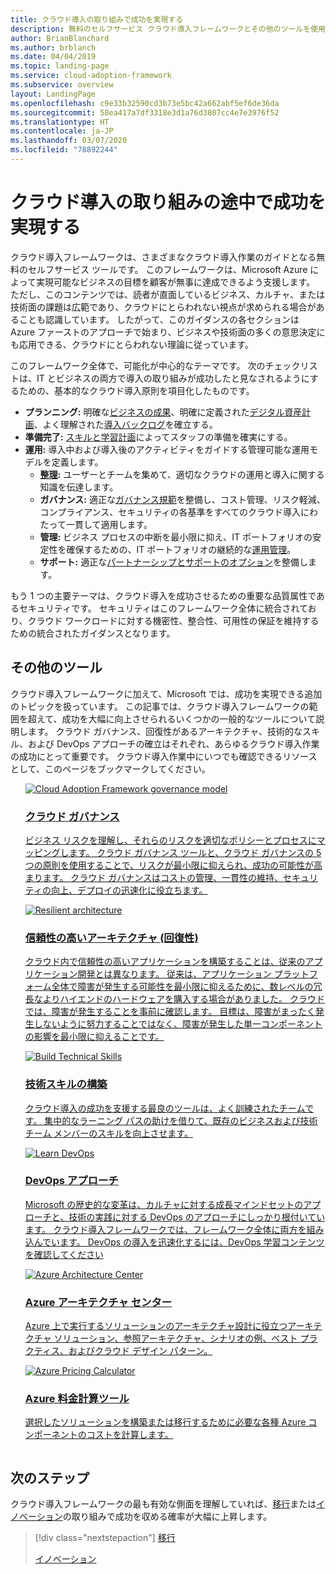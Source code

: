 ```yaml
---
title: クラウド導入の取り組みで成功を実現する
description: 無料のセルフサービス クラウド導入フレームワークとその他のツールを使用して、お客様の成功を実現するクラウド導入の意思決定に役立てることができます。
author: BrianBlanchard
ms.author: brblanch
ms.date: 04/04/2019
ms.topic: landing-page
ms.service: cloud-adoption-framework
ms.subservice: overview
layout: LandingPage
ms.openlocfilehash: c9e33b32590cd3b73e5bc42a662abf5ef6de36da
ms.sourcegitcommit: 58ea417a7df3318e3d1a76d3807cc4e7e3976f52
ms.translationtype: HT
ms.contentlocale: ja-JP
ms.lasthandoff: 03/07/2020
ms.locfileid: "78892244"
---
```

# <a name="enable-success-during-a-cloud-adoption-journey"></a>クラウド導入の取り組みの途中で成功を実現する

クラウド導入フレームワークは、さまざまなクラウド導入作業のガイドとなる無料のセルフサービス ツールです。 このフレームワークは、Microsoft Azure によって実現可能なビジネスの目標を顧客が無事に達成できるよう支援します。 ただし、このコンテンツでは、読者が直面しているビジネス、カルチャ、または技術面の課題は広範であり、クラウドにとらわれない視点が求められる場合があることも認識しています。 したがって、このガイダンスの各セクションは Azure ファーストのアプローチで始まり、ビジネスや技術面の多くの意思決定にも応用できる、クラウドにとらわれない理論に従っています。

このフレームワーク全体で、可能化が中心的なテーマです。 次のチェックリストは、IT とビジネスの両方で導入の取り組みが成功したと見なされるようにするための、基本的なクラウド導入原則を項目化したものです。

- **プランニング:** 明確な[ビジネスの成果](../strategy/business-outcomes/index.md)、明確に定義された[デジタル資産計画](../digital-estate/index.md)、よく理解された[導入バックログ](../migrate/migration-considerations/prerequisites/migration-backlog-review.md)を確立する。
- **準備完了:** [スキルと学習計画](../ready/suggested-skills.md)によってスタッフの準備を確実にする。
- **運用:** 導入中および導入後のアクティビティをガイドする管理可能な運用モデルを定義します。
  - **[整理](../organize/index.md):** ユーザーとチームを集めて、適切なクラウドの運用と導入に関する知識を伝達します。
  - **ガバナンス:** 適正な[ガバナンス規範](../govern/index.md)を整備し、コスト管理、リスク軽減、コンプライアンス、セキュリティの各基準をすべてのクラウド導入にわたって一貫して適用します。
  - **管理:** ビジネス プロセスの中断を最小限に抑え、IT ポートフォリオの安定性を確保するための、IT ポートフォリオの継続的な[運用管理](../manage/index.md)。
  - **サポート:** 適正な[パートナーシップとサポートのオプション](../migrate/migration-considerations/assess/partnership-options.md)を整備します。

もう 1 つの主要テーマは、クラウド導入を成功させるための重要な品質属性であるセキュリティです。 セキュリティはこのフレームワーク全体に統合されており、クラウド ワークロードに対する機密性、整合性、可用性の保証を維持するための統合されたガイダンスとなります。 

## <a name="additional-tools"></a>その他のツール

クラウド導入フレームワークに加えて、Microsoft では、成功を実現できる追加のトピックを扱っています。 この記事では、クラウド導入フレームワークの範囲を超えて、成功を大幅に向上させられるいくつかの一般的なツールについて説明します。 クラウド ガバナンス、回復性があるアーキテクチャ、技術的なスキル、および DevOps アプローチの確立はそれぞれ、あらゆるクラウド導入作業の成功にとって重要です。 クラウド導入作業中にいつでも確認できるリソースとして、このページをブックマークしてください。

<!-- markdownlint-disable MD033 -->

<ul class="panelContent cardsH">
<li style="display: flex; flex-direction: column;">
    <a href="../govern/guides/index.md" style="display: flex; flex-direction: column; flex: 1 0 auto;">
        <div class="cardSize" style="flex: 1 0 auto; display: flex;">
            <div class="cardPadding" style="display: flex;">
                <div class="card">
                    <div class="cardImageOuter">
                        <div class="cardImage bgdAccent1">
                            <img alt="Cloud Adoption Framework governance model" src="../_images/operational-transformation-govern-highres.png" data-linktype="external" />
                        </div>
                    </div>
                    <div class="cardText">
                        <h3>クラウド ガバナンス</h3>
                        <p>ビジネス リスクを理解し、それらのリスクを適切なポリシーとプロセスにマッピングします。 クラウド ガバナンス ツールと、クラウド ガバナンスの 5 つの原則を使用することで、リスクが最小限に抑えられ、成功の可能性が高まります。 クラウド ガバナンスはコストの管理、一貫性の維持、セキュリティの向上、デプロイの迅速化に役立ちます。</p>
                    </div>
                </div>
            </div>
        </div>
    </a>
</li>
<li style="display: flex; flex-direction: column;">
    <a href="https://docs.microsoft.com/azure/architecture/framework/resiliency/overview" style="display: flex; flex-direction: column; flex: 1 0 auto;">
        <div class="cardSize" style="flex: 1 0 auto; display: flex;">
            <div class="cardPadding" style="display: flex;">
                <div class="card">
                    <div class="cardImageOuter">
                        <div class="cardImage bgdAccent1">
                            <img alt="Resilient architecture" src="https://docs.microsoft.com/azure/architecture/resiliency/images/redundancy.svg" data-linktype="external" />
                        </div>
                    </div>
                    <div class="cardText">
                        <h3>信頼性の高いアーキテクチャ (回復性)</h3>
                        <p>クラウド内で信頼性の高いアプリケーションを構築することは、従来のアプリケーション開発とは異なります。 従来は、アプリケーション プラットフォーム全体で障害が発生する可能性を最小限に抑えるために、数レベルの冗長なよりハイエンドのハードウェアを購入する場合がありました。 クラウドでは、障害が発生することを事前に確認します。 目標は、障害がまったく発生しないように努力することではなく、障害が発生した単一コンポーネントの影響を最小限に抑えることです。</p>
                    </div>
                </div>
            </div>
        </div>
    </a>
</li>
<li style="display: flex; flex-direction: column;">
    <a href="../ready/suggested-skills.md" style="display: flex; flex-direction: column; flex: 1 0 auto;">
        <div class="cardSize" style="flex: 1 0 auto; display: flex;">
            <div class="cardPadding" style="display: flex;">
                <div class="card">
                    <div class="cardImageOuter">
                        <div class="cardImage bgdAccent1">
                            <img alt="Build Technical Skills" src="https://docs.microsoft.com/media/learn/Product/Learn/learningpath_graphic.svg" data-linktype="external" />
                        </div>
                    </div>
                    <div class="cardText">
                        <h3>技術スキルの構築</h3>
                        <p>クラウド導入の成功を支援する最良のツールは、よく訓練されたチームです。 集中的なラーニング パスの助けを借りて、既存のビジネスおよび技術チーム メンバーのスキルを向上させます。</p>
                    </div>
                </div>
            </div>
        </div>
    </a>
</li>
<li style="display: flex; flex-direction: column;">
    <a href="https://docs.microsoft.com/azure/devops/learn/" style="display: flex; flex-direction: column; flex: 1 0 auto;">
        <div class="cardSize" style="flex: 1 0 auto; display: flex;">
            <div class="cardPadding" style="display: flex;">
                <div class="card">
                    <div class="cardImageOuter">
                        <div class="cardImage bgdAccent1">
                            <img alt="Learn DevOps" src="https://docs.microsoft.com/azure/devops/learn/_img/learn-devops.svg" data-linktype="external" />
                        </div>
                    </div>
                    <div class="cardText">
                        <h3>DevOps アプローチ</h3>
                        <p>Microsoft の歴史的な変革は、カルチャに対する成長マインドセットのアプローチと、技術の実践に対する DevOps のアプローチにしっかり根付いています。 クラウド導入フレームワークでは、フレームワーク全体に両方を組み込んでいます。 DevOps の導入を迅速化するには、DevOps 学習コンテンツを確認してください</p>
                    </div>
                </div>
            </div>
        </div>
    </a>
</li>
<li style="display: flex; flex-direction: column;">
    <a href="https://docs.microsoft.com/azure/architecture/" style="display: flex; flex-direction: column; flex: 1 0 auto;">
        <div class="cardSize" style="flex: 1 0 auto; display: flex;">
            <div class="cardPadding" style="display: flex;">
                <div class="card">
                    <div class="cardImageOuter">
                        <div class="cardImage bgdAccent1">
                            <img alt="Azure Architecture Center" src="https://docs.microsoft.com/azure/architecture/example-scenario/data/media/architecture-data-warehouse.png" data-linktype="external" />
                        </div>
                    </div>
                    <div class="cardText">
                        <h3>Azure アーキテクチャ センター</h3>
                        <p>Azure 上で実行するソリューションのアーキテクチャ設計に役立つアーキテクチャ ソリューション、参照アーキテクチャ、シナリオの例、ベスト プラクティス、およびクラウド デザイン パターン。</p>
                    </div>
                </div>
            </div>
        </div>
    </a>
</li>
<li style="display: flex; flex-direction: column;">
    <a href="https://azure.microsoft.com/pricing/calculator/" style="display: flex; flex-direction: column; flex: 1 0 auto;">
        <div class="cardSize" style="flex: 1 0 auto; display: flex;">
            <div class="cardPadding" style="display: flex;">
                <div class="card">
                    <div class="cardImageOuter">
                        <div class="cardImage bgdAccent1">
                            <img alt="Azure Pricing Calculator" src="../_images/calculator-preview.png" data-linktype="external" />
                        </div>
                    </div>
                    <div class="cardText">
                        <h3>Azure 料金計算ツール</h3>
                        <p>選択したソリューションを構築または移行するために必要な各種 Azure コンポーネントのコストを計算します。</p>
                    </div>
                </div>
            </div>
        </div>
    </a>
</li>
</ul>

<!-- markdownlint-enable MD033 -->

## <a name="next-steps"></a>次のステップ

クラウド導入フレームワークの最も有効な側面を理解していれば、[移行](./migrate.md)または[イノベーション](./innovate.md)の取り組みで成功を収める確率が大幅に上昇します。

> [!div class="nextstepaction"]
> [移行](./migrate.md)
>
> [イノベーション](./innovate.md)

